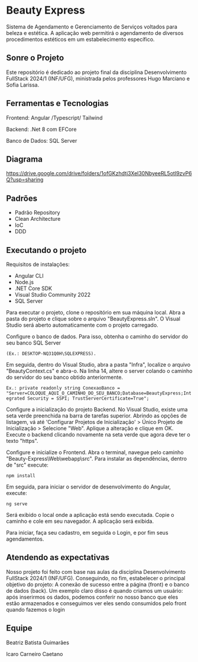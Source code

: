 # Beauty Express
Sistema de Agendamento e Gerenciamento de Serviços voltados para beleza e estética. A aplicação web permitirá o agendamento de diversos procedimentos estéticos em um estabelecimento específico.

## Sonre o Projeto 
Este repositório é dedicado ao projeto final da disciplina Desenvolvimento FullStack 2024/1 (INF/UFG), ministrada pelos professores Hugo Marciano e Sofia Larissa.

## Ferramentas e Tecnologias
Frontend: Angular /Typescript/ Tailwind

Backend: .Net 8 com EFCore

Banco de Dados: SQL Server

## Diagrama
https://drive.google.com/drive/folders/1ofGKzhdtj3Xel30NbyeeRL5otI9zvP6Q?usp=sharing

## Padrões
- Padrão Repository
- Clean Architecture
- IoC
- DDD

## Executando o projeto 
Requisitos de instalações:
- Angular CLI
- Node.js
- .NET Core SDK
- Visual Studio Community 2022
- SQL Server
  
Para executar o projeto, clone o repositório em sua máquina local. Abra a pasta do projeto e clique sobre o arquivo "BeautyExpress.sln". O Visual Studio será aberto automaticamente com o projeto carregado.

Configure o banco de dados. Para isso, obtenha o caminho do servidor do seu banco SQL Server

`
(Ex.: DESKTOP-NQ31Q0H\SQLEXPRESS).
`

Em seguida, dentro do Visual Studio, abra a pasta "Infra", localize o arquivo "BeautyContext.cs" e abra-o. 
Na linha 14, altere o server colando o caminho do servidor do seu banco obtido anteriormente.

`
Ex.: private readonly string ConexaoBanco = "Server=COLOQUE_AQUI_O_CAMINHO_DO_SEU_BANCO;Database=BeautyExpress;Integrated Security = SSPI; TrustServerCertificate=True";
`

Configure a inicialização do projeto Backend. No Visual Studio, existe uma seta verde preenchida na barra de tarefas superior. Abrindo as opções de listagem, vá até 'Configurar Projetos de Inicialização' > Único Projeto de Inicialização > Selecione "Web". Aplique a alteração e clique em OK. 
Execute o backend clicando novamente na seta verde que agora deve ter o texto "https". 

Configure e inicialize o Frontend. Abra o terminal, navegue pelo caminho "Beauty-Express\Web\webapp\src". Para instalar as dependências, dentro de "src" execute:

`
npm install 
`

Em seguida, para iniciar o servidor de desenvolvimento do Angular, execute:

`
ng serve
`  

Será exibido o local onde a aplicação está sendo executada. Copie o caminho e cole em seu navegador. A aplicação será exibida. 

Para iniciar, faça seu cadastro, em seguida o Login, e por fim seus agendamentos. 


## Atendendo as expectativas
Nosso projeto foi feito com base nas aulas da disciplina Desenvolvimento FullStack 2024/1 (INF/UFG). Conseguindo, no fim, estabelecer o principal objetivo do projeto: A conexão de sucesso entre a página (front) e o banco de dados (back). Um exemplo claro disso é quando criamos um usuário: após inserirmos os dados, podemos conferir no nosso banco que eles estão armazenados e conseguimos ver eles sendo consumidos pelo front quando fazemos o login

## Equipe
Beatriz Batista Guimarães

Icaro Carneiro Caetano
